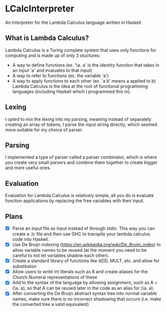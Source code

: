# LCalcInterpreter
An interpreter for the Lambda Calculus language written in Haskell.

## What is Lambda Calculus?
Lambda Calculus is a Turing complete system that uses only functions for computing and is made up of only 3 stuctures:
* A way to define functions (ex. '\a. a' is the identity function that takes in an input 'a' and evaluates to that input)
* A way to refer to functions (ex. the variable 'a')
* A way to apply functions to each other (ex. 'a b' means a applied to b)
Lambda Calculus is the idea at the root of functional programming languages (including Haskell which I programmed this in).

## Lexing
I opted to mix the lexing into my parsing, meaning instead of separately creating an array of tokens, I parse the input string directly, which seemed more suitable for my choice of parser.

## Parsing
I implemented a type of parser called a parser combinator, which is where you create very small parsers and combine them together to create bigger and more useful ones.

## Evaluation
Evaluation for Lambda Calculus is relatively simple, all you do is evaluate function applications by replacing the free variables with their input.

## Plans
- [x] Parse an input file as input instead of through stdin. This way you can create a .lc file and then use GHC to transpile your lambda calculus code into Haskell.
- [x] Use De Bruijn indexing (https://en.wikipedia.org/wiki/De_Bruijn_index) to allow variable names to be reused (at the moment you need to be careful to not let variables shadow each other).
- [x] Create a standard library of functions like ADD, MULT, etc. and allow for substitution
- [x] Allow users to write int literals such as 6 and create aliases for the Church Numeral representations of these
- [x] Add to the syntax of the language by allowing assignment, such as A = (\a. a), so that A can be reused later in the code as an alias for (\a. a).
- [x] After converting the De Bruijn abstract syntax tree into normal variable names, make sure there is no incorrect shadowing that occurs (i.e. make the converted tree a valid equivalent)
